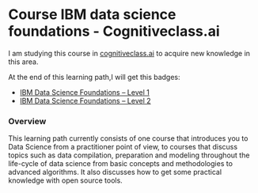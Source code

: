 # Course IBM data science foundations - Cognitiveclass.ai
I am studying this course in [cognitiveclass.ai](https://cognitiveclass.ai/) to acquire new knowledge in this area.

At the end of this learning path,I will get this badges: 
- [IBM Data Science Foundations – Level 1](https://www.ibm.com/services/learning/ites.wss/zz-en?pageType=badges&id=35f7fa5d-d9b3-4a2f-afdc-444394d60d49)
- [IBM Data Science Foundations – Level 2](https://www.ibm.com/services/learning/ites.wss/zz-en?pageType=badges&id=6ba1bbd3-f3de-4edf-89d7-50d3102e1d97)

### Overview
This learning path currently consists of one course that introduces you to Data Science from a practitioner point of view, to courses that discuss topics such as data compilation, preparation and modeling throughout the life-cycle of data science from basic concepts and methodologies to advanced algorithms. It also discusses how to get some practical knowledge with open source tools.
